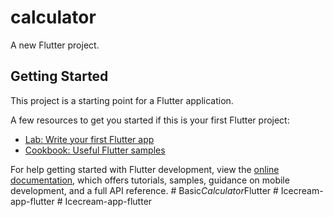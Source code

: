 # calculator

A new Flutter project.

## Getting Started

This project is a starting point for a Flutter application.

A few resources to get you started if this is your first Flutter project:

- [Lab: Write your first Flutter app](https://docs.flutter.dev/get-started/codelab)
- [Cookbook: Useful Flutter samples](https://docs.flutter.dev/cookbook)

For help getting started with Flutter development, view the
[online documentation](https://docs.flutter.dev/), which offers tutorials,
samples, guidance on mobile development, and a full API reference.
#   B a s i c _ C a l c u l a t o r _ F l u t t e r  
 #   I c e c r e a m - a p p - f l u t t e r  
 #   I c e c r e a m - a p p - f l u t t e r  
 